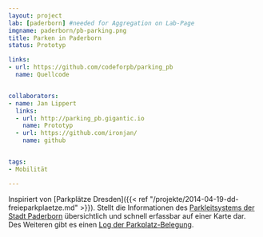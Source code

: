 ```yaml
---
layout: project
lab: [paderborn] #needed for Aggregation on Lab-Page
imgname: paderborn/pb-parking.png
title: Parken in Paderborn
status: Prototyp

links:
- url: https://github.com/codeforpb/parking_pb
  name: Quellcode


collaborators:
- name: Jan Lippert
  links:
  - url: http://parking_pb.gigantic.io
    name: Prototyp
  - url: https://github.com/ironjan/
    name: github


tags:
- Mobilität

---
```


Inspiriert von [Parkplätze Dresden]({{< ref "/projekte/2014-04-19-dd-freieparkplaetze.md" >}}). Stellt die Informationen des [Parkleitsystems der Stadt Paderborn](http://www.paderborn.de/microsite/asp/parken_in_der_city/freie_Parkplaetze.php) übersichtlich und schnell erfassbar auf einer Karte dar. Des Weiteren gibt es einen [Log der Parkplatz-Belegung](http://parking_pb.gigantic.io/history.csv).
